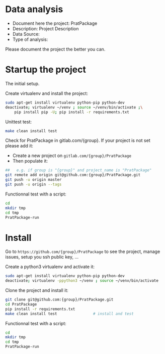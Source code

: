 # Data analysis
- Document here the project: PratPackage
- Description: Project Description
- Data Source:
- Type of analysis:

Please document the project the better you can.

# Startup the project

The initial setup.

Create virtualenv and install the project:
```bash
sudo apt-get install virtualenv python-pip python-dev
deactivate; virtualenv ~/venv ; source ~/venv/bin/activate ;\
    pip install pip -U; pip install -r requirements.txt
```

Unittest test:
```bash
make clean install test
```

Check for PratPackage in gitlab.com/{group}.
If your project is not set please add it:

- Create a new project on `gitlab.com/{group}/PratPackage`
- Then populate it:

```bash
##   e.g. if group is "{group}" and project_name is "PratPackage"
git remote add origin git@github.com:{group}/PratPackage.git
git push -u origin master
git push -u origin --tags
```

Functionnal test with a script:

```bash
cd
mkdir tmp
cd tmp
PratPackage-run
```

# Install

Go to `https://github.com/{group}/PratPackage` to see the project, manage issues,
setup you ssh public key, ...

Create a python3 virtualenv and activate it:

```bash
sudo apt-get install virtualenv python-pip python-dev
deactivate; virtualenv -ppython3 ~/venv ; source ~/venv/bin/activate
```

Clone the project and install it:

```bash
git clone git@github.com:{group}/PratPackage.git
cd PratPackage
pip install -r requirements.txt
make clean install test                # install and test
```
Functionnal test with a script:

```bash
cd
mkdir tmp
cd tmp
PratPackage-run
```
